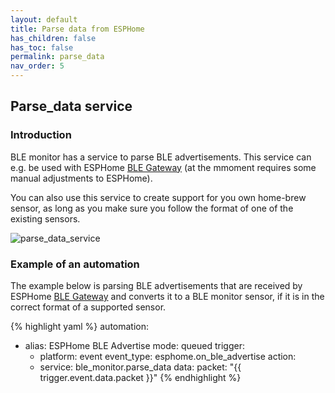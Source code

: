 ```yaml
---
layout: default
title: Parse data from ESPHome
has_children: false
has_toc: false
permalink: parse_data
nav_order: 5
---
```



## Parse_data service


### Introduction

BLE monitor has a service to parse BLE advertisements. This service can e.g. be used with ESPHome [BLE Gateway](https://github.com/myhomeiot/esphome-components#ble-gateway) (at the mmoment requires some manual adjustments to ESPHome).

You can also use this service to create support for you own home-brew sensor, as long as you make sure you follow the format of one of the existing sensors.

![parse_data_service]({{site.baseurl}}/assets/images/parse_data_service_screen.png)

### Example of an automation

The example below is parsing BLE advertisements that are received by ESPHome [BLE Gateway](https://github.com/myhomeiot/esphome-components#ble-gateway) and converts it to a BLE monitor sensor, if it is in the correct format of a supported sensor. 

{% highlight yaml %}
automation:
  - alias: ESPHome BLE Advertise
    mode: queued
    trigger:
      - platform: event
        event_type: esphome.on_ble_advertise
    action:
      - service: ble_monitor.parse_data
        data:
          packet: "{{ trigger.event.data.packet }}"
{% endhighlight %}
